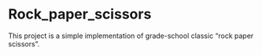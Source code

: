 # Rock_paper_scissors
This project is a simple implementation of grade-school classic “rock paper scissors”. 
